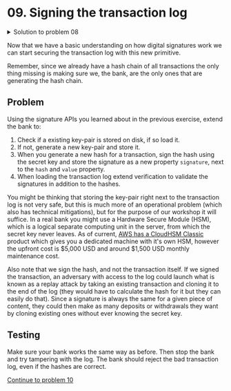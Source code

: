 # 09. Signing the transaction log

<details>
  <summary>Solution to problem 08</summary>

```js
// sign.js
var sodium = require('sodium-native')

var publicKey = Buffer.alloc(sodium.crypto_sign_PUBLICKEYBYTES)
var secretKey = Buffer.alloc(sodium.crypto_sign_SECRETKEYBYTES)
sodium.crypto_sign_keypair(publicKey, secretKey)

var message = Buffer.from('Hello world!')
var signature = Buffer.alloc(sodium.crypto_sign_BYTES)

sodium.crypto_sign_detached(signature, message, privateKey)

console.log('Public key:': publicKey.toString('hex'))
console.log('Message:': message.toString())
console.log('Signature:': signature.toString('hex'))
```

```js
// verify.js

```

</details>

Now that we have a basic understanding on how digital signatures work we can
start securing the transaction log with this new primitive.

Remember, since we already have a hash chain of all transactions the only thing
missing is making sure we, the bank, are the only ones that are generating the
hash chain.

## Problem

Using the signature APIs you learned about in the previous exercise, extend the
bank to:

1. Check if a existing key-pair is stored on disk, if so load it.
2. If not, generate a new key-pair and store it.
3. When you generate a new hash for a transaction, sign the hash using the secret key
   and store the signature as a new property `signature`, next to the `hash` and
   `value` property.
4. When loading the transaction log extend verification to validate the
   signatures in addition to the hashes.

You might be thinking that storing the key-pair right next to the transaction
log is not very safe, but this is much more of an operational problem (which
also has technical mitigations), but for the purpose of our workshop it will
suffice. In a real bank you might use a Hardware Secure Module (HSM), which is a
logical separate computing unit in the server, from which the secret key never
leaves. As of current, [AWS has a CloudHSM Classic](https://aws.amazon.com/cloudhsm/pricing-classic/)
product which gives you a dedicated machine with it's own HSM, however the
upfront cost is $5,000 USD and around $1,500 USD monthly maintenance cost.

Also note that we sign the hash, and not the transaction itself. If we signed the transaction,
an adversary with access to the log could launch what is known as a replay attack by taking an
existing transaction and cloning it to the end of the log (they would have to calculate the hash
for it but they can easily do that). Since a signature is always the same for a given piece of
content, they could then make as many deposits or withdrawals they want by cloning existing ones
without ever knowing the secret key.

## Testing

Make sure your bank works the same way as before. Then stop the bank and try
tampering with the log. The bank should reject the bad transaction log, even if
the hashes are correct.

[Continue to problem 10](10.md)
